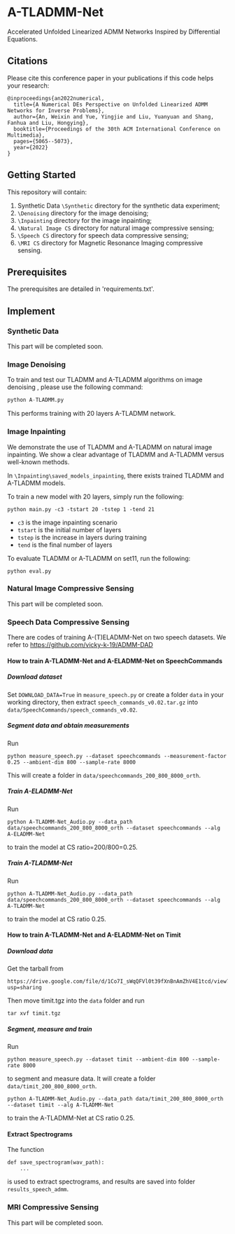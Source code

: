 # A-TLADMM-Net
Accelerated Unfolded Linearized ADMM Networks Inspired by Differential Equations.

## Citations
Please cite this conference paper in your publications if this code helps your research:

```
@inproceedings{an2022numerical,
  title={A Numerical DEs Perspective on Unfolded Linearized ADMM Networks for Inverse Problems},
  author={An, Weixin and Yue, Yingjie and Liu, Yuanyuan and Shang, Fanhua and Liu, Hongying},
  booktitle={Proceedings of the 30th ACM International Conference on Multimedia},
  pages={5065--5073},
  year={2022}
}
```

## Getting Started
This repository will contain:
1. Synthetic Data `\Synthetic` directory  for the synthetic data experiment;
1. `\Denoising` directory for the image denoising;
1. `\Inpainting` directory for the image inpainting;
1. `\Natural Image CS` directory  for natural image compressive sensing;
1. `\Speech CS` directory for speech data compressive sensing;
1. `\MRI CS` directory for Magnetic Resonance Imaging compressive sensing.

## Prerequisites

The prerequisites are detailed in 'requirements.txt'.

## Implement



### Synthetic Data

This part will be completed soon.



### Image Denoising

To train and test our TLADMM and A-TLADMM algorithms on image denoising , please use the following command:

```python
python A-TLADMM.py
```

This performs training with 20 layers A-TLADMM network.



### Image Inpainting

We demonstrate the use of TLADMM and A-TLADMM on natural image inpainting. We show a clear advantage of TLADMM and A-TLADMM versus well-known methods.

In `\Inpainting\saved_models_inpainting`, there exists trained TLADMM and A-TLADMM models. 

To train a new model with 20 layers, simply run the following:

```
python main.py -c3 -tstart 20 -tstep 1 -tend 21
```

- `c3` is the image inpainting scenario
- `tstart` is the initial number of layers
- `tstep` is the increase in layers during training
- `tend` is the final number of layers

To evaluate TLADMM or A-TLADMM on set11, run the following:

```
python eval.py
```



### Natural Image Compressive Sensing

This part will be completed soon.



### Speech Data Compressive Sensing

There are codes of training A-(T)ELADMM-Net on two speech datasets. We refer to https://github.com/vicky-k-19/ADMM-DAD

#### How to train A-TLADMM-Net and A-ELADMM-Net on SpeechCommands 

##### Download dataset

Set `DOWNLOAD_DATA=True` in `measure_speech.py` or create a folder `data` in your working directory, then extract `speech_commands_v0.02.tar.gz` into `data/SpeechCommands/speech_commands_v0.02`.

##### Segment data and obtain measurements

Run 

```
python measure_speech.py --dataset speechcommands --measurement-factor 0.25 --ambient-dim 800 --sample-rate 8000
```

This will create a folder in `data/speechcommands_200_800_8000_orth`.

##### Train A-ELADMM-Net

Run 

```
python A-TLADMM-Net_Audio.py --data_path data/speechcommands_200_800_8000_orth --dataset speechcommands --alg A-ELADMM-Net
```

to train the model at CS ratio=200/800=0.25.

##### Train A-TLADMM-Net

Run 

```
python A-TLADMM-Net_Audio.py --data_path data/speechcommands_200_800_8000_orth --dataset speechcommands --alg A-TLADMM-Net
```

to train the model at CS ratio 0.25.

#### How to train A-TLADMM-Net and A-ELADMM-Net on Timit

##### Download data

Get the tarball from 

```
https://drive.google.com/file/d/1Co7I_sWqQFVl0t39fXnBnAmZhV4E1tcd/view?usp=sharing
```

Then move timit.tgz into the `data` folder and run

```
tar xvf timit.tgz
```

##### Segment, measure and train


Run

```
python measure_speech.py --dataset timit --ambient-dim 800 --sample-rate 8000
```

to segment and measure data. It will create a folder `data/timit_200_800_8000_orth`.


```
python A-TLADMM-Net_Audio.py --data_path data/timit_200_800_8000_orth --dataset timit --alg A-TLADMM-Net
```

to train the A-TLADMM-Net at CS ratio 0.25.


#### Extract Spectrograms

The function

```
def save_spectrogram(wav_path):
	...
```

is used to extract spectrograms, and results are saved into folder `results_speech_admm`.



### MRI Compressive Sensing

This part will be completed soon.

